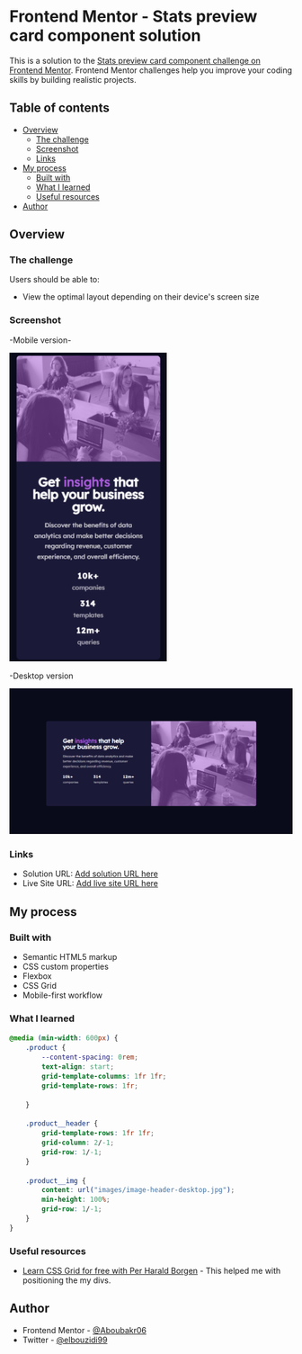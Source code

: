# Frontend Mentor - Stats preview card component solution

This is a solution to the [Stats preview card component challenge on Frontend Mentor](https://www.frontendmentor.io/challenges/stats-preview-card-component-8JqbgoU62). Frontend Mentor challenges help you improve your coding skills by building realistic projects. 

## Table of contents

- [Overview](#overview)
  - [The challenge](#the-challenge)
  - [Screenshot](#screenshot)
  - [Links](#links)
- [My process](#my-process)
  - [Built with](#built-with)
  - [What I learned](#what-i-learned)
  - [Useful resources](#useful-resources)
- [Author](#author)

## Overview

### The challenge

Users should be able to:

- View the optimal layout depending on their device's screen size

### Screenshot

-Mobile version-

![photo](./design/mobile-design.jpg)

 -Desktop version

![photo](./design/desktop-design.jpg)

### Links

- Solution URL: [Add solution URL here](https://your-solution-url.com)
- Live Site URL: [Add live site URL here](https://your-live-site-url.com)

## My process

### Built with

- Semantic HTML5 markup
- CSS custom properties
- Flexbox
- CSS Grid
- Mobile-first workflow

### What I learned

```css
@media (min-width: 600px) {
    .product {
        --content-spacing: 0rem;
        text-align: start;
        grid-template-columns: 1fr 1fr;
        grid-template-rows: 1fr;
        
    }

    .product__header {
        grid-template-rows: 1fr 1fr;
        grid-column: 2/-1;
        grid-row: 1/-1;
    }

    .product__img {
        content: url("images/image-header-desktop.jpg");
        min-height: 100%;
        grid-row: 1/-1;
    }
}
```

### Useful resources

- [Learn CSS Grid for free with Per Harald Borgen](https://scrimba.com/learn/cssgrid) - This helped me with positioning the my divs.

## Author

- Frontend Mentor - [@Aboubakr06](https://www.frontendmentor.io/profile/Aboubakr06)
- Twitter - [@elbouzidi99](https://twitter.com/elbouzidi99)

